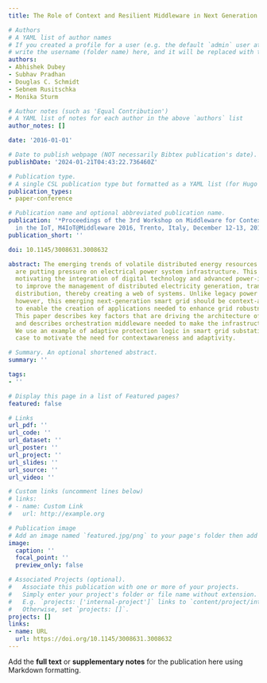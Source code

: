 ```yaml
---
title: The Role of Context and Resilient Middleware in Next Generation Smart Grids

# Authors
# A YAML list of author names
# If you created a profile for a user (e.g. the default `admin` user at `content/authors/admin/`), 
# write the username (folder name) here, and it will be replaced with their full name and linked to their profile.
authors:
- Abhishek Dubey
- Subhav Pradhan
- Douglas C. Schmidt
- Sebnem Rusitschka
- Monika Sturm

# Author notes (such as 'Equal Contribution')
# A YAML list of notes for each author in the above `authors` list
author_notes: []

date: '2016-01-01'

# Date to publish webpage (NOT necessarily Bibtex publication's date).
publishDate: '2024-01-21T04:43:22.736460Z'

# Publication type.
# A single CSL publication type but formatted as a YAML list (for Hugo requirements).
publication_types:
- paper-conference

# Publication name and optional abbreviated publication name.
publication: '*Proceedings of the 3rd Workshop on Middleware for Context-Aware Applications
  in the IoT, M4IoT@Middleware 2016, Trento, Italy, December 12-13, 2016*'
publication_short: ''

doi: 10.1145/3008631.3008632

abstract: The emerging trends of volatile distributed energy resources and micro-grids
  are putting pressure on electrical power system infrastructure. This pressure is
  motivating the integration of digital technology and advanced power-industry practices
  to improve the management of distributed electricity generation, transmission, and
  distribution, thereby creating a web of systems. Unlike legacy power system infrastructure,
  however, this emerging next-generation smart grid should be context-aware and adaptive
  to enable the creation of applications needed to enhance grid robustness and efficiency.
  This paper describes key factors that are driving the architecture of smart grids
  and describes orchestration middleware needed to make the infrastructure resilient.
  We use an example of adaptive protection logic in smart grid substations as a use
  case to motivate the need for contextawareness and adaptivity.

# Summary. An optional shortened abstract.
summary: ''

tags:
- ''

# Display this page in a list of Featured pages?
featured: false

# Links
url_pdf: ''
url_code: ''
url_dataset: ''
url_poster: ''
url_project: ''
url_slides: ''
url_source: ''
url_video: ''

# Custom links (uncomment lines below)
# links:
# - name: Custom Link
#   url: http://example.org

# Publication image
# Add an image named `featured.jpg/png` to your page's folder then add a caption below.
image:
  caption: ''
  focal_point: ''
  preview_only: false

# Associated Projects (optional).
#   Associate this publication with one or more of your projects.
#   Simply enter your project's folder or file name without extension.
#   E.g. `projects: ['internal-project']` links to `content/project/internal-project/index.md`.
#   Otherwise, set `projects: []`.
projects: []
links:
- name: URL
  url: https://doi.org/10.1145/3008631.3008632
---
```


Add the **full text** or **supplementary notes** for the publication here using Markdown formatting.
